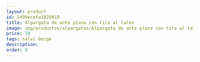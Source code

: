 ```yaml
---
layout: product
id: 5499ecefa3820019
title: Alpargata de ante plana con tira al talón
image: img/productos/alpargatas/Alpargata de ante plana con tira al talón=59=salvi beige.webp
price: 59
tags: salvi beige
description: 
order: 0
---
```


